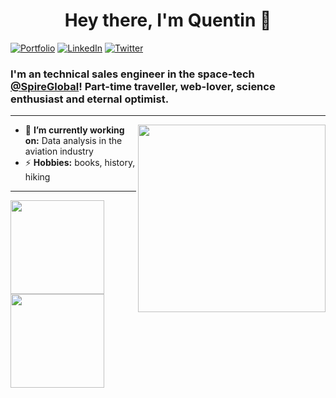 
<h1 align="center"> Hey there, I'm Quentin 👋 </h1>

<p align="left">
   <a href="https://quentin-h.com"><img alt="Portfolio" src="https://img.shields.io/badge/-quentinh.com-black?style=flat-square&logo=vue&logoColor=white&link=https://quentin-h.com"></a>
   <a href="https://www.linkedin.com/in/dewithmiramon/"><img alt="LinkedIn" src="https://img.shields.io/badge/-quentinhausser-black?style=flat-square&logo=Linkedin&logoColor=white&link=https://www.linkedin.com/in/quentinhausser/"></a>
   <a href="https://twitter.com/quentinhausser"><img alt="Twitter" src="https://img.shields.io/badge/-@quentinhausser-black?style=flat-square&logo=twitter&logoColor=white&link=https://twitter.com/quentinhausser"></a>
</p>

<h3 align="left">  I'm an technical sales engineer in the space-tech <a href="https://spire.com">@SpireGlobal</a>! Part-time traveller, web-lover, science enthusiast and eternal optimist.</h3>

---

<img align="right" height="300" src="https://cliply.co/wp-content/uploads/2021/02/392102850_EARTH_EMOJI_400px.gif">


- 🔭 **I’m currently working on:** Data analysis in the aviation industry
- ⚡ **Hobbies:** books, history, hiking

---

<a href="https://quentin-h.com/"><img height="150px" src="https://github-readme-stats.vercel.app/api?username=bleeky&show_icons=true&hide_title=true&hide_border=true&theme=vue-dark" /><img height="150px" src="https://github-readme-stats.vercel.app/api/top-langs/?username=bleeky&show_icons=true&layout=compact&langs_count=6&hide_title=true&hide_border=true&theme=vue-dark" /></a>
